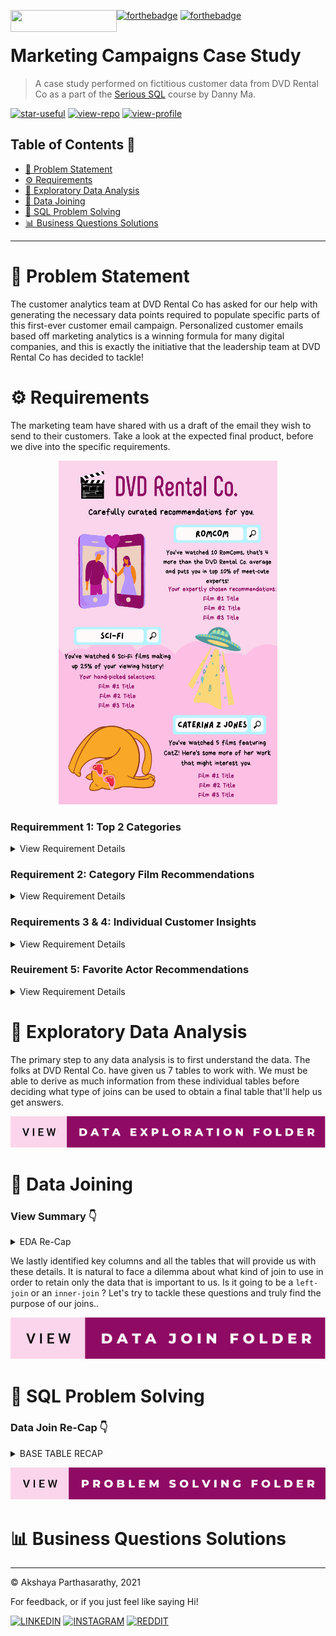  [![forthebadge](https://forthebadge.com/images/badges/powered-by-netflix.svg)](https://forthebadge.com) [![forthebadge](https://forthebadge.com/images/badges/contains-cat-gifs.svg)](https://forthebadge.com) <img align="left" width="170" height="35" src="https://img.shields.io/badge/PostgreSQL-316192?style=for-the-badge&logo=postgresql&logoColor=white">


# Marketing Campaigns Case Study
> A case study performed on fictitious customer data from DVD Rental Co as a part of the [Serious SQL](https://www.datawithdanny.com) course by Danny Ma.

[![star-useful](https://img.shields.io/badge/🌟-If%20useful-red.svg)](https://shields.io) 
[![view-repo](https://img.shields.io/badge/View-Repo-blueviolet)](https://github.com/iaks23?tab=repositories)
[![view-profile](https://img.shields.io/badge/Go%20To-Profile-orange)](https://github.com/iaks23)

## Table of Contents 📖

* [🚨 Problem Statement](#problem)
* [⚙️ Requirements](#reqs)
* [🔭 Exploratory Data Analysis](#eda)
* [🔁 Data Joining](#join)
* [📖 SQL Problem Solving](#solving)
* [📊 Business Questions Solutions](#solutions)


----
# 🚨 Problem Statement <a name='problem'></a>

The customer analytics team at DVD Rental Co has asked for our help with generating the necessary data points required to populate specific parts of this first-ever customer email campaign. Personalized customer emails based off marketing analytics is a winning formula for many digital companies, and this is exactly the initiative that the leadership team at DVD Rental Co has decided to tackle! 


# ⚙️ Requirements <a name='reqs'></a>

The marketing team have shared with us a draft of the email they wish to send to their customers. Take a look at the expected final product, before we dive into the specific requirements. 

<p align="center">
  <img width="350" height="550" src="https://github.com/iaks23/Marketing-Analytics-Case-Study/blob/main/images/main-poster.png">
</p>

 ### Requiremment 1: Top 2 Categories
<details> 
  <summary>
     View Requirement Details
  </summary>

 For each customer, we need to identify the top 2 <code> categories </code> for each customer based off their past rental history. These top categories will drive marketing creative images as seen in the sci-fi and rom-com examples in the draft email.
 
 <p align="center">
  <img width="400" height="320" src="https://github.com/iaks23/Marketing-Analytics-Case-Study/blob/main/images/req1.gif">
</p>
 
 </details>
 
 ### Requirement 2: Category Film Recommendations

<details> 
  <summary>
    View Requirement Details
  </summary>

 The marketing team has also requested for the 3 most popular <code> films </code> for each customer’s top 2 <code> categories </code>.

There is a catch though - we cannot recommend a film which the customer has already viewed.

If there are less than 3 films available - marketing is happy to show at least 1 film.

> 💡 Any customer which do not have any film recommendations for either category must be flagged out so the marketing team can exclude from the email campaign - this is of high importance!
 
  <p align="center">
  <img width="400" height="320" src="https://github.com/iaks23/Marketing-Analytics-Case-Study/blob/main/images/req2.gif">
</p>
 </details>
 
  ### Requirements 3 & 4: Individual Customer Insights
 <details> 
  <summary>
    View Requirement Details
  </summary>

The number of films watched by each customer in their top 2 categories is required as well as some specific <code> insights.</code>

#### For the 1st category, the marketing requires the following insights (requirement 3):

How many total films have they watched in their top category?
How many more films has the customer watched compared to the average DVD Rental Co customer?
How does the customer rank in terms of the top X% compared to all other customers in this film category?

#### For the second ranking category (requirement 4):

How many total films has the customer watched in this category?
What proportion of each customer’s total films watched does this count make?

 > 💡 Note the specific rounding of the percentages with 0 decimal places!
 
 <p align="center">
  <img width="400" height="320" src="https://github.com/iaks23/Marketing-Analytics-Case-Study/blob/main/images/req3&4.gif">
</p>
 </details>
 
   ### Reuirement 5: Favorite Actor Recommendations
 <details> 
  <summary>
    View Requirement Details
  </summary>
 
 Along with the top 2 categories, marketing has also requested top <code> actor </code> film recommendations where up to 3 more films are included in the recommendations list as well as the count of films by the top actor.

We have been given guidance by marketing to choose the actors in alphabetical order should there be any ties - i.e. if the customer has seen 5 Brad Pitt films vs 5 George Clooney films - Brad Pitt will be chosen instead of George Clooney.

The same logical business rules apply - in addition any films that have already been recommended in the top 2 categories must not be included as actor recommendations.

If the customer doesn’t have at least 1 film recommendation - they also need to be flagged with a separate actor exclusion flag.

 <p align="center">
  <img width="400" height="320" src="https://github.com/iaks23/Marketing-Analytics-Case-Study/blob/main/images/req5.gif">
</p>
 </details>
 
 # 🔭 Exploratory Data Analysis <a name='eda'></a>
 
 The primary step to any data analysis is to first understand the data. The folks at DVD Rental Co. have given us 7 tables to work with. We must be able to derive as much information from these individual tables before deciding what type of joins can be used to obtain a final table that'll help us get answers.
 
 [![DEF](https://github.com/iaks23/Marketing-Analytics-Case-Study/blob/main/images/view-data-exploration-folder.svg)](https://github.com/iaks23/Marketing-Analytics-Case-Study/tree/main/Data%20Exploration%20Folder)
 
 # 🔁 Data Joining <a name='join'></a>
 
 ### View Summary 👇
<details>
 <summary> EDA Re-Cap </summary>
 
 Data Mapping Journey
 
|SNo|Start|End|Join On|
|---|---|---|---|
|Step 1|<code>rental</code>|<code>inventory</code>|<code>inventory_id</code>|
|Step 2|<code>inventory</code>|<code>film</code>|<code>film_id</code>|
|Step 3|<code>film</code>|<code>film_category</code>|<code>film_id</code>|
|Step 4|<code>film_category</code>|<code>category</code>|<code>category_id</code>|

 </details>
 
 We lastly identified key columns and all the tables that will provide us with these details. It is natural to face a dilemma about what kind of join to use in order to retain only the data that is important to us. Is it going to be a <code>left-join</code> or an <code>inner-join</code> ? Let's try to tackle these questions and truly find the purpose of our joins..
 
[![data_join](https://github.com/iaks23/Marketing-Analytics-Case-Study/blob/main/images/view-data-join-folder.svg)](https://github.com/iaks23/Marketing-Analytics-Case-Study/tree/main/Data%20Join%20Folder)

# 📖 SQL Problem Solving <a name='solving'></a>
### Data Join Re-Cap 👇

<details>
 <summary> BASE TABLE RECAP </summary>
 
 ```SQL 
DROP TABLE IF EXISTS complete_joint_dataset;
CREATE TEMP TABLE complete_joint_dataset AS
SELECT
  rental.customer_id,
  inventory.film_id,
  film.title,
  film_category.category_id,
  category.name AS category_name
FROM dvd_rentals.rental
INNER JOIN dvd_rentals.inventory
  ON rental.inventory_id = inventory.inventory_id
INNER JOIN dvd_rentals.film
  ON inventory.film_id = film.film_id
INNER JOIN dvd_rentals.film_category
  ON film.film_id = film_category.film_id
INNER JOIN dvd_rentals.category
  ON film_category.category_id = category.category_id;

SELECT * FROM complete_joint_dataset limit 2;
```
|Customer_Id|Film_Id|Title|category_id|category|
|---|---|---|---|---|
|130|80|BLANKET BEVERLY|8|Family|
|459|333|FREAKY POCUS|12|Music|
 
 </details>


[![data_solutions](https://github.com/iaks23/Marketing-Analytics-Case-Study/blob/main/images/view-problem-solving-folder.svg)](https://github.com/iaks23/Marketing-Analytics-Case-Study/tree/main/Problem%20Solutions%20Folder)


# 📊 Business Questions Solutions <a name='solutions'></a>
 

----------------------

© Akshaya Parthasarathy, 2021

For feedback, or if you just feel like saying Hi!

[![LINKEDIN](https://img.shields.io/badge/LinkedIn-0077B5?style=for-the-badge&logo=linkedin&logoColor=white)](https://www.linkedin.com/in/akshaya-parthasarathy23)
[![INSTAGRAM](https://img.shields.io/badge/Instagram-E4405F?style=for-the-badge&logo=instagram&logoColor=white)](https://www.instagram.com/aks_sarathy/)
[![REDDIT](https://img.shields.io/badge/Reddit-FF4500?style=for-the-badge&logo=reddit&logoColor=white)](https://www.reddit.com/user/longstoryshort_)
